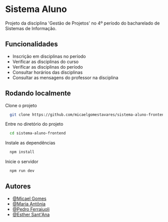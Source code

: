 
# Sistema Aluno

Projeto da disciplina 'Gestão de Projetos' no 4º período do bacharelado de Sistemas de Informação.



## Funcionalidades

- Inscrição em disciplinas no período
- Verificar as disciplinas do curso
- Verificar as disciplinas do período
- Consultar horários das disciplinas
- Consultar as mensagens do professor na disciplina


## Rodando localmente

Clone o projeto

```bash
  git clone https://github.com/micaelgomestavares/sistema-aluno-frontend.git
```

Entre no diretório do projeto

```bash
  cd sistema-aluno-frontend
```

Instale as dependências

```bash
  npm install
```

Inicie o servidor

```bash
  npm run dev
```


## Autores

- [@Micael Gomes](https://www.github.com/micaelgomestavares)
- [@Maria Antônia](https://www.github.com/mariantoniafreitas)
- [@Pedro Ferraiuoli](https://github.com/pedro1403)
- [@Esther Sant'Ana](https://github.com/santesther)
